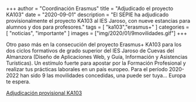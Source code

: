 +++
author = "Coordinación Erasmus"
title = "Adjudicado el proyecto KA103"
date = "2020-09-01"
description = "El SEPIE ha adjudicado provisionalmente el proyecto KA103 al IES Jaroso, con nueve estancias para alumnos y dos para profesores."
tags = [
    "ka103","erasmus+"
]
categories = [
    "noticias", "importante"
]
images  = ["img/2020/01/9movilidades.gif"]
+++

 Otro paso más en la consecución del proyecto Erasmus+ KA103 para los dos ciclos formativos de grado superior del IES Jaroso de Cuevas del Almanzora (Diseño de Aplicaciones Web, y Guía, Información y Asistencias Turísticas). Un estímulo fuerte para apostar por la Formación Profesional y realizar tus prácticas laborales en un país europeo. Para el período 2020-2022 han sido 9 las movilidades concedidas, una puede ser tuya... Europa te espera.

[Adjudicación provisional KA103](/img/2020/01/InkedAdjudicacionProvisonal1-09-20_LI.jpg)